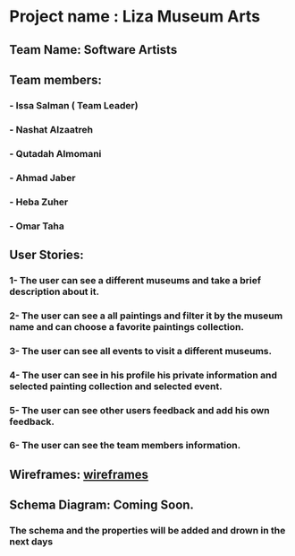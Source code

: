 # Project name : Liza Museum Arts

## Team Name: Software Artists

## Team members:

### - Issa Salman ( Team Leader)

### - Nashat Alzaatreh

### - Qutadah Almomani

### - Ahmad Jaber

### - Heba Zuher

### - Omar Taha

## User Stories:

### 1- The user can see a different museums and take a brief description about it.

### 2- The user can see a all paintings and filter it by the museum name and can choose a favorite paintings collection.

### 3- The user can see all events to visit a different museums.

### 4- The user can see in his profile his private information and selected painting collection and selected event.

### 5- The user can see other users feedback and add his own feedback.

### 6- The user can see the team members information.

## Wireframes: [wireframes](https://miro.com/app/board/o9J_lw5n-gU=/)

## Schema Diagram: Coming Soon.

### The schema and the properties will be added and drown in the next days
